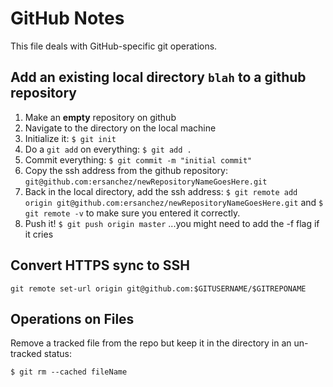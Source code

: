 # GitHub Notes

This file deals with GitHub-specific git operations.

## Add an existing local directory `blah` to a github repository

1. Make an **empty** repository on github
2. Navigate to the directory on the local machine
3. Initialize it: `$ git init`
4. Do a `git add` on everything: `$ git add .`
5. Commit everything: `$ git commit -m "initial commit"`
6. Copy the ssh address from the github repository: `git@github.com:ersanchez/newRepositoryNameGoesHere.git`
7. Back in the local directory, add the ssh address: `$ git remote add origin git@github.com:ersanchez/newRepositoryNameGoesHere.git` and `$ git remote -v` to make sure you entered it correctly.
8. Push it! `$ git push origin master` ...you might need to add the -f flag if it cries

## Convert HTTPS sync to SSH

	git remote set-url origin git@github.com:$GITUSERNAME/$GITREPONAME

## Operations on Files

Remove a tracked file from the repo but keep it in the directory in an un-tracked status:

	$ git rm --cached fileName
